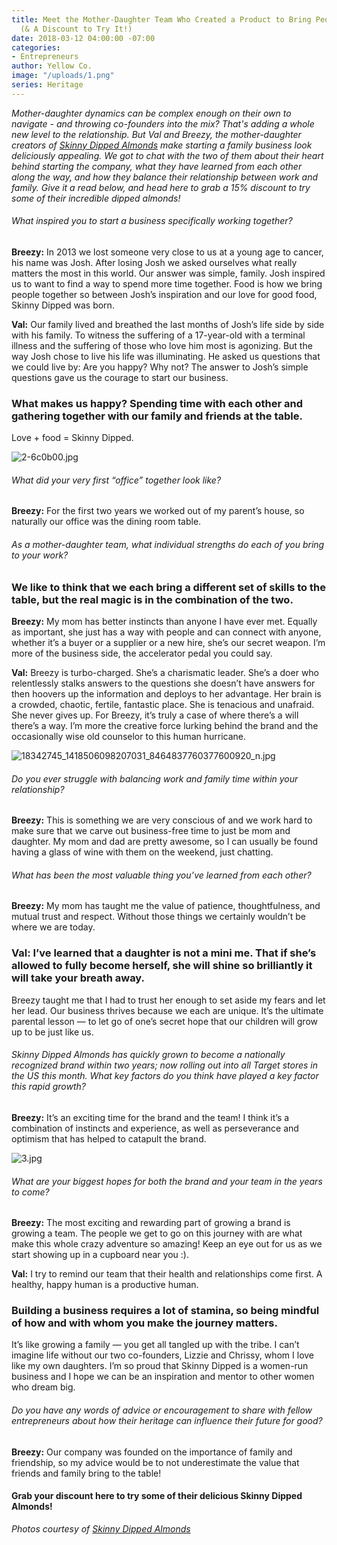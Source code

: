 ```yaml
---
title: Meet the Mother-Daughter Team Who Created a Product to Bring People Together
  (& A Discount to Try It!)
date: 2018-03-12 04:00:00 -07:00
categories:
- Entrepreneurs
author: Yellow Co.
image: "/uploads/1.png"
series: Heritage
---
```


*Mother-daughter dynamics can be complex enough on their own to navigate - and throwing co-founders into the mix? That's adding a whole new level to the relationship. But Val and Breezy, the mother-daughter creators of [Skinny Dipped Almonds](https://getskinnydipped.com/) make starting a family business look deliciously appealing. We got to chat with the two of them about their heart behind starting the company, what they have learned from each other along the way, and how they balance their relationship between work and family. Give it a read below, and head here to grab a 15% discount to try some of their incredible dipped almonds!*

###### What inspired you to start a business specifically working together?

**Breezy:** In 2013 we lost someone very close to us at a young age to cancer, his name was Josh.  After losing Josh we asked ourselves what really matters the most in this world. Our answer was simple, family. Josh inspired us to want to find a way to spend more time together. Food is how we bring people together so between Josh’s inspiration and our love for good food, Skinny Dipped was born.

**Val:** Our family lived and breathed the last months of Josh’s life side by side with his family. To witness the suffering of a 17-year-old with a terminal illness and the suffering of those who love him most is agonizing. But the way Josh chose to live his life was illuminating. He asked us questions that we could live by: Are you happy? Why not? The answer to Josh’s simple questions gave us the courage to start our business.

### What makes us happy? Spending time with each other and gathering together with our family and friends at the table.

Love \+ food = Skinny Dipped.

![2-6c0b00.jpg](/uploads/2-6c0b00.jpg)

###### What did your very first “office” together look like?

**Breezy:** For the first two years we worked out of my parent’s house, so naturally our office was the dining room table.

###### As a mother-daughter team, what individual strengths do each of you bring to your work?

### We like to think that we each bring a different set of skills to the table, but the real magic is in the combination of the two.

**Breezy:** My mom has better instincts than anyone I have ever met. Equally as important, she just has a way with people and can connect with anyone, whether it’s a buyer or a supplier or a new hire, she’s our secret weapon.  I’m more of the business side, the accelerator pedal you could say.

**Val:** Breezy is turbo-charged. She’s a charismatic leader. She’s a doer who relentlessly stalks answers to the questions she doesn’t have answers for then hoovers up the information and deploys to her advantage. Her brain is a crowded, chaotic, fertile, fantastic place. She is tenacious and unafraid. She never gives up. For Breezy, it’s truly a case of where there’s a will there’s a way. I’m more the creative force lurking behind the brand and the occasionally wise old counselor to this human hurricane.

![18342745_1418506098207031_8464837760377600920_n.jpg](/uploads/18342745_1418506098207031_8464837760377600920_n.jpg)

###### Do you ever struggle with balancing work and family time within your relationship?

**Breezy:** This is something we are very conscious of and we work hard to make sure that we carve out business-free time to just be mom and daughter. My mom and dad are pretty awesome, so I can usually be found having a glass of wine with them on the weekend, just chatting.

###### What has been the most valuable thing you’ve learned from each other?

**Breezy:** My mom has taught me the value of patience, thoughtfulness, and mutual trust and respect. Without those things we certainly wouldn’t be where we are today.

### Val: I’ve learned that a daughter is not a mini me. That if she’s allowed to fully become herself, she will shine so brilliantly it will take your breath away.

Breezy taught me that I had to trust her enough to set aside my fears and let her lead. Our business thrives because we each are unique. It’s the ultimate parental lesson — to let go of one’s secret hope that our children will grow up to be just like us.

###### Skinny Dipped Almonds has quickly grown to become a nationally recognized brand within two years; now rolling out into all Target stores in the US this month. What key factors do you think have played a key factor this rapid growth?

**Breezy:** It’s an exciting time for the brand and the team! I think it’s a combination of instincts and experience, as well as perseverance and optimism that has helped to catapult the brand.

![3.jpg](/uploads/3.jpg)

###### What are your biggest hopes for both the brand and your team in the years to come?

**Breezy:** The most exciting and rewarding part of growing a brand is growing a team. The people we get to go on this journey with are what make this whole crazy adventure so amazing! Keep an eye out for us as we start showing up in a cupboard near you :).

**Val:** I try to remind our team that their health and relationships come first. A healthy, happy human is a productive human.

### Building a business requires a lot of stamina, so being mindful of how and with whom you make the journey matters.

It’s like growing a family — you get all tangled up with the tribe. I can’t imagine life without our two co-founders, Lizzie and Chrissy, whom I love like my own daughters. I’m so proud that Skinny Dipped is a women-run business and I hope we can be an inspiration and mentor to other women who dream big.

###### Do you have any words of advice or encouragement to share with fellow entrepreneurs about how their heritage can influence their future for good?

**Breezy:** Our company was founded on the importance of family and friendship, so my advice would be to not underestimate the value that friends and family bring to the table!

#### Grab your discount here to try some of their delicious Skinny Dipped Almonds!

*Photos courtesy of [Skinny Dipped Almonds](https://getskinnydipped.com/)*